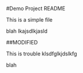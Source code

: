 #Demo Project README

This is a simple file

blah lkajsdlkjasld

##MODIFIED

This is trouble
 klsdfglkjdslkfg
 
 
 blah
